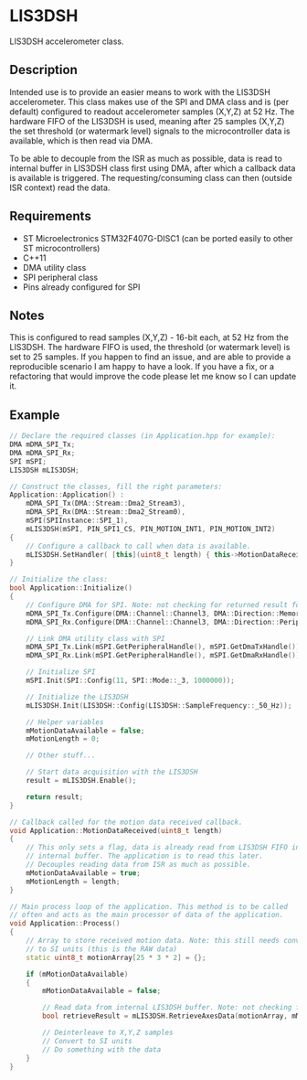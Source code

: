 
# LIS3DSH
LIS3DSH accelerometer class.

## Description
Intended use is to provide an easier means to work with the LIS3DSH accelerometer. This class makes use of the SPI and DMA class and is (per default) configured to readout accelerometer samples (X,Y,Z) at 52 Hz. The hardware FIFO of the LIS3DSH is used, meaning after 25 samples (X,Y,Z) the set threshold (or watermark level) signals to the microcontroller data is available, which is then read via DMA.

To be able to decouple from the ISR as much as possible, data is read to internal buffer in LIS3DSH class first using DMA, after which a callback data is available is triggered. The requesting/consuming class can then (outside ISR context) read the data.

## Requirements
- ST Microelectronics STM32F407G-DISC1 (can be ported easily to other ST microcontrollers)
- C++11
- DMA utility class
- SPI peripheral class
- Pins already configured for SPI

## Notes
This is configured to read samples (X,Y,Z) - 16-bit each, at 52 Hz from the LIS3DSH. The hardware FIFO is used, the threshold (or watermark level) is set to 25 samples.
If you happen to find an issue, and are able to provide a reproducible scenario I am happy to have a look. If you have a fix, or a refactoring that would improve the code please let me know so I can update it.
 
## Example
```cpp
// Declare the required classes (in Application.hpp for example):
DMA mDMA_SPI_Tx;
DMA mDMA_SPI_Rx;
SPI mSPI;
LIS3DSH mLIS3DSH;

// Construct the classes, fill the right parameters:
Application::Application() :
    mDMA_SPI_Tx(DMA::Stream::Dma2_Stream3),
    mDMA_SPI_Rx(DMA::Stream::Dma2_Stream0),
    mSPI(SPIInstance::SPI_1),
    mLIS3DSH(mSPI, PIN_SPI1_CS, PIN_MOTION_INT1, PIN_MOTION_INT2)
{
    // Configure a callback to call when data is available.
    mLIS3DSH.SetHandler( [this](uint8_t length) { this->MotionDataReceived(length); } );
}

// Initialize the class:
bool Application::Initialize()
{
    // Configure DMA for SPI. Note: not checking for returned result for simplicity.
    mDMA_SPI_Tx.Configure(DMA::Channel::Channel3, DMA::Direction::MemoryToPeripheral, DMA::BufferMode::Normal, DMA::Priority::Low, DMA::HalfBufferInterrupt::Disabled);
    mDMA_SPI_Rx.Configure(DMA::Channel::Channel3, DMA::Direction::PeripheralToMemory, DMA::BufferMode::Normal, DMA::Priority::Low, DMA::HalfBufferInterrupt::Disabled);

    // Link DMA utility class with SPI
    mDMA_SPI_Tx.Link(mSPI.GetPeripheralHandle(), mSPI.GetDmaTxHandle());
    mDMA_SPI_Rx.Link(mSPI.GetPeripheralHandle(), mSPI.GetDmaRxHandle());

    // Initialize SPI
    mSPI.Init(SPI::Config(11, SPI::Mode::_3, 1000000));

    // Initialize the LIS3DSH
    mLIS3DSH.Init(LIS3DSH::Config(LIS3DSH::SampleFrequency::_50_Hz));

    // Helper variables
    mMotionDataAvailable = false;
    mMotionLength = 0;

    // Other stuff...

    // Start data acquisition with the LIS3DSH	
    result = mLIS3DSH.Enable();

    return result;
}

// Callback called for the motion data received callback.
void Application::MotionDataReceived(uint8_t length)
{
    // This only sets a flag, data is already read from LIS3DSH FIFO into
    // internal buffer. The application is to read this later.
    // Decouples reading data from ISR as much as possible.
    mMotionDataAvailable = true;
    mMotionLength = length;
}

// Main process loop of the application. This method is to be called
// often and acts as the main processor of data of the application.
void Application::Process()
{
    // Array to store received motion data. Note: this still needs conversion
    // to SI units (this is the RAW data)
    static uint8_t motionArray[25 * 3 * 2] = {};

    if (mMotionDataAvailable)
    {
        mMotionDataAvailable = false;

        // Read data from internal LIS3DSH buffer. Note: not checking for returned result for simplicity.
        bool retrieveResult = mLIS3DSH.RetrieveAxesData(motionArray, mMotionLength);

        // Deinterleave to X,Y,Z samples
        // Convert to SI units
        // Do something with the data
    }
}
```
